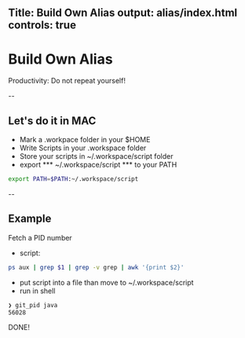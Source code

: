 
Title: Build Own Alias
output: alias/index.html
controls: true
--

# Build Own Alias

Productivity: Do not repeat yourself!

--

## Let's do it in MAC

- Mark a .workpace folder in your $HOME
- Write Scripts in your .workspace folder
- Store your scripts in ~/.workspace/script folder
- export *** ~/.workspace/script *** to your PATH
```sh
export PATH=$PATH:~/.workspace/script
```

--

## Example
Fetch a PID number
- script: 
```sh
ps aux | grep $1 | grep -v grep | awk '{print $2}'
```
- put script into a file than move to ~/.workspace/script
- run in shell
```sh
❯ git_pid java
56028
```

DONE!